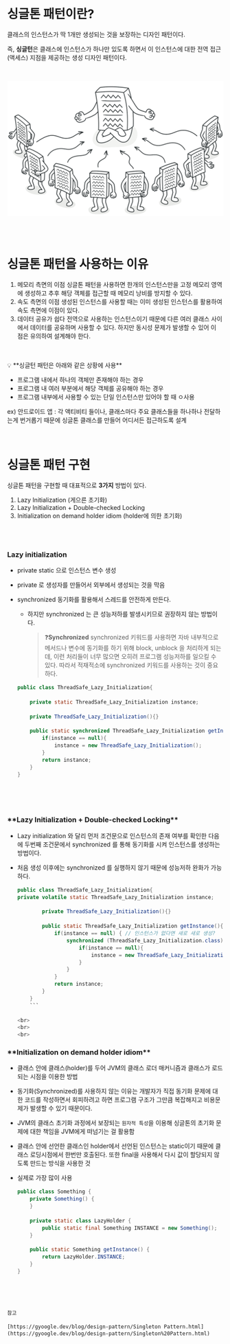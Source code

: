 # 싱글톤 패턴이란?

클래스의 인스턴스가 딱 1개만 생성되는 것을 보장하는 디자인 패턴이다.

즉, **싱글턴**은 클래스에 인스턴스가 하나만 있도록 하면서 이 인스턴스에 대한 전역 접근(액세스) 지점을 제공하는 생성 디자인 패턴이다.

<br>

![Singleton_pattern](./img/Singleton_pattern.png)

<br>
<br>

# 싱글톤 패턴을 사용하는 이유

1.  메모리 측면의 이점
    싱글톤 패턴을 사용하면 한개의 인스턴스만을 고정 메모리 영역에 생성하고 추후 해당 객체를 접근할 때 메모리 낭비를 방지할 수 있다.
    <br>
2.  속도 측면의 이점
    생성된 인스턴스를 사용할 때는 이미 생성된 인스턴스를 활용하여 속도 측면에 이점이 있다.
    <br>
3.  데이터 공유가 쉽다
    전역으로 사용하는 인스턴스이기 때문에 다른 여러 클래스 사이에서 데이터를 공유하며 사용할 수 있다. 하지만 동시성 문제가 발생할 수 있어 이 점은 유의하여 설계해야 한다.
    <br>
    <br>
    <br>

<aside>
💡 **싱글턴 패턴은 아래와 같은 상황에 사용**

-   프로그램 내에서 하나의 객체만 존재해야 하는 경우
-   프로그램 내 여러 부분에서 해당 객체를 공유해야 하는 경우
-   프로그램 내부에서 사용할 수 있는 단일 인스턴스만 있어야 할 때 ㅇ사용

</aside>

ex) 안드로이드 앱 : 각 액티비티 들이나, 클래스마다 주요 클래스들을 하나하나 전달하는게 번거롭기 때문에 싱글톤 클래스를 만들어 어디서든 접근하도록 설계
<br>
<br>
<br>

# 싱글톤 패턴 구현

싱글톤 패턴을 구현할 때 대표적으로 **3가지** 방법이 있다.

1. Lazy Initialization (게으른 초기화)
2. Lazy Initialization + Double-checked Locking
3. Initialization on demand holder idiom (holder에 의한 초기화)

<br>
<br>

### Lazy initialization

-   private static 으로 인스턴스 변수 생성
-   private 로 생성자를 만들어서 외부에서 생성되는 것을 막음
-   synchronized 동기화를 활용해서 스레드를 안전하게 만든다.

    -   하지만 synchronized 는 큰 성능저하를 발생시키므로 권장하지 않는 방법이다.
        > ❓**Synchronized**
        > synchronized 키워드를 사용하면 자바 내부적으로 메서드나 변수에 동기화를 하기 위해 block, unblock 을 처리하게 되는데, 이런 처리들이 너무 많으면 오히려 프로그램 성능저하를 일으킬 수 있다.
        > 따라서 적재적소에 synchronized 키워드를 사용하는 것이 중요하다.

    ```java
    public class ThreadSafe_Lazy_Initialization{

        private static ThreadSafe_Lazy_Initialization instance;

        private ThreadSafe_Lazy_Initialization(){}

        public static synchronized ThreadSafe_Lazy_Initialization getInstance(){
            if(instance == null){
                instance = new ThreadSafe_Lazy_Initialization();
            }
            return instance;
        }
    }
    ```

<br>
<br>
<br>

### \***\*Lazy Initialization + Double-checked Locking\*\***

-   Lazy initialization 와 달리 먼저 조건문으로 인스턴스의 존재 여부를 확인한 다음에 두번째 조건문에서 synchronized 를 통해 동기화를 시켜 인스턴스를 생성하는 방법이다.
-   처음 생성 이후에는 synchronized 를 실행하지 않기 때문에 성능저하 완화가 가능하다.

    ````java
    public class ThreadSafe_Lazy_Initialization{
    private volatile static ThreadSafe_Lazy_Initialization instance;

            private ThreadSafe_Lazy_Initialization(){}

            public static ThreadSafe_Lazy_Initialization getInstance(){
            	if(instance == null) { // 인스턴스가 없다면 새로 새로 생성?
                	synchronized (ThreadSafe_Lazy_Initialization.class){
                        if(instance == null){
                            instance = new ThreadSafe_Lazy_Initialization();
                        }
                    }
                }
                return instance;
            }
        }
        ```

    <br>
    <br>
    <br>
    ````

### \***\*Initialization on demand holder idiom\*\***

-   클래스 안에 클래스(holder)를 두어 JVM의 클래스 로더 매커니즘과 클래스가 로드되는 시점을 이용한 방법
-   동기화(Synchronized)를 사용하지 않는 이유는 개발자가 직접 동기화 문제에 대한 코드를 작성하면서 회피하려고 하면 프로그램 구조가 그만큼 복잡해지고 비용문제가 발생할 수 있기 때문이다.
-   JVM의 클래스 초기화 과정에서 보장되는 `원자적 특성`을 이용해 싱글톤의 초기화 문제에 대한 책임을 JVM에게 떠넘기는 걸 활용함
-   클래스 안에 선언한 클래스인 holder에서 선언된 인스턴스는 static이기 때문에 클래스 로딩시점에서 한번만 호출된다. 또한 final을 사용해서 다시 값이 할당되지 않도록 만드는 방식을 사용한 것
-   실제로 가장 많이 사용

    ```java
    public class Something {
        private Something() {
        }

        private static class LazyHolder {
            public static final Something INSTANCE = new Something();
        }

        public static Something getInstance() {
            return LazyHolder.INSTANCE;
        }
    }
    ```

<br>
<br>
<br>

    참고

    [https://gyoogle.dev/blog/design-pattern/Singleton Pattern.html](https://gyoogle.dev/blog/design-pattern/Singleton%20Pattern.html)
